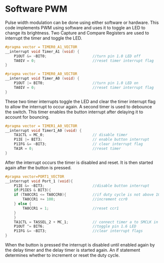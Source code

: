 # Software PWM
Pulse width modulation can be done using either software or hardware. This code implements PWM using software and uses it to toggle an LED to change its brightness. Two Capture and Compare Registers are used to interrupt the timer and toggle the LED.
```c
#pragma vector = TIMER0_A1_VECTOR
__interrupt void Timer_A1 (void) {
    P1OUT &= ~BIT0;                     //turn pin 1.0 LED off
    TA0IV = 0;                          //reset timer interrupt flag
}

#pragma vector = TIMER0_A0_VECTOR
__interrupt void Timer_A0 (void) {
    P1OUT |= BIT0;                      //turn pin 1.0 LED on
    TA0IV = 0;                          //reset timer interrupt flag
}
```
These two timer interrupts toggle the LED and clear the timer interrupt flag to allow the interrupt to occur again. A second timer is used to debounce the switch. This timer enables the button interrupt after delaying it to account for bouncing.
```c
#pragma vector = TIMER1_A0_VECTOR
__interrupt void Timer1_A0 (void) {
    TA1CTL = MC_0;                      // disable timer
    P1IE |= BIT3;                       // enable button interrupt
    P1IFG &= ~BIT3;                     // clear interrupt flag
    TA1R = 0;                           //reset timer
}
```
After the interrupt occurs the timer is disabled and reset. It is then started again after the button is pressed.
```c
#pragma vector=PORT1_VECTOR
__interrupt void Port_1 (void){
    P1IE &= ~BIT3;                      //disable button interrupt
    if(P1IES & BIT3){
    if (TA0CCR1 <= TA0CCR0){            //if duty cycle is not above 100%
        TA0CCR1 += 100;                 //increment ccr0
    } else {
        TA0CCR1 = 1;                    //reset ccr1
    }
    }
    TA1CTL = TASSEL_2 + MC_1;           // connect timer a to SMCLK in up mode
    P1OUT ^= BIT6;                      //toggle pin 1.6 LED
    P1IFG &= ~BIT3;                     //clear interrupt flags
}
```
When the button is pressed the interrupt is disabled until enabled again by the delay timer and the delay timer is started again. An if statement determines whether to increment or reset the duty cycle.

